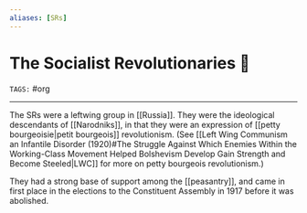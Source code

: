 ```yaml
---
aliases: [SRs]
---
```


# The Socialist Revolutionaries 🚩
`TAGS:` #org 

---
The SRs were a leftwing group in [[Russia]]. They were the ideological descendants of [[Narodniks]], in that they were an expression of [[petty bourgeoisie|petit bourgeois]] revolutionism. (See [[Left Wing Communism an Infantile Disorder (1920)#The Struggle Against Which Enemies Within the Working-Class Movement Helped Bolshevism Develop Gain Strength and Become Steeled|LWC]] for more on petty bourgeois revolutionism.) 

They had a strong base of support among the [[peasantry]], and came in first place in the elections to the Constituent Assembly in 1917 before it was abolished. 


